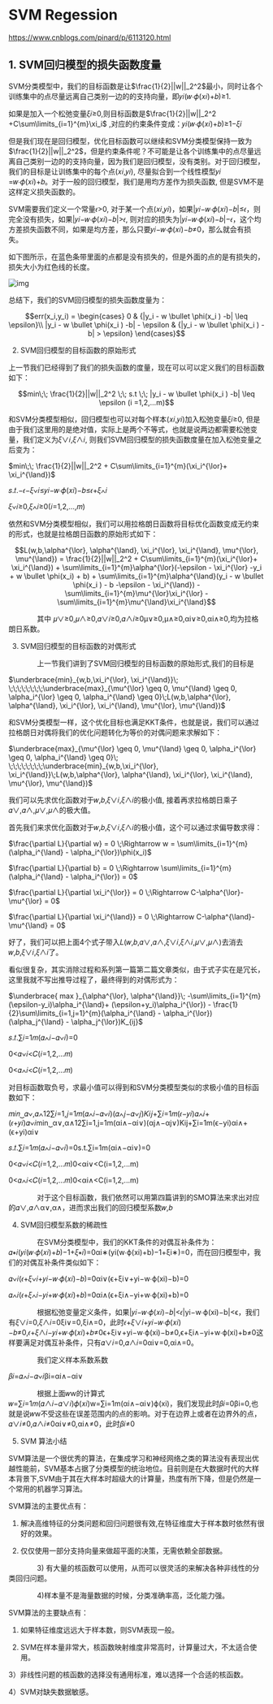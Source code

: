 # SVM Regession

https://www.cnblogs.com/pinard/p/6113120.html

## 1. SVM回归模型的损失函数度量

SVM分类模型中，我们的目标函数是让$\frac{1}{2}||w||_2^2$最小，同时让各个训练集中的点尽量远离自己类别一边的的支持向量，即𝑦𝑖(𝑤∙𝜙(𝑥𝑖)+𝑏)≥1.

如果是加入一个松弛变量𝜉𝑖≥0,则目标函数是$\frac{1}{2}||w||_2^2 +C\sum\limits_{i=1}^{m}\xi_i$ ,对应的约束条件变成：𝑦𝑖(𝑤∙𝜙(𝑥𝑖)+𝑏)≥1−𝜉𝑖

但是我们现在是回归模型，优化目标函数可以继续和SVM分类模型保持一致为$\frac{1}{2}||w||_2^2$，但是约束条件呢？不可能是让各个训练集中的点尽量远离自己类别一边的的支持向量，因为我们是回归模型，没有类别。对于回归模型，我们的目标是让训练集中的每个点(𝑥𝑖,𝑦𝑖), 尽量拟合到一个线性模型𝑦𝑖 =𝑤∙𝜙(𝑥𝑖)+𝑏。对于一般的回归模型，我们是用均方差作为损失函数, 但是SVM不是这样定义损失函数的。

SVM需要我们定义一个常量𝜖>0, 对于某一个点(𝑥𝑖,𝑦𝑖)，如果|𝑦𝑖−𝑤∙𝜙(𝑥𝑖)−𝑏|≤𝜖，则完全没有损失，如果|𝑦𝑖−𝑤∙𝜙(𝑥𝑖)−𝑏|>𝜖, 则对应的损失为|𝑦𝑖−𝑤∙𝜙(𝑥𝑖)−𝑏|−𝜖，这个均方差损失函数不同，如果是均方差，那么只要𝑦𝑖−𝑤∙𝜙(𝑥𝑖)−𝑏≠0，那么就会有损失。

如下图所示，在蓝色条带里面的点都是没有损失的，但是外面的点的是有损失的，损失大小为红色线的长度。

![img](https://images2015.cnblogs.com/blog/1042406/201611/1042406-20161129125204240-1430845027.png)

总结下，我们的SVM回归模型的损失函数度量为：

$$err(x_i,y_i) =  \begin{cases} 0 & {|y_i - w \bullet \phi(x_i ) -b| \leq \epsilon}\\ |y_i - w \bullet \phi(x_i ) -b| - \epsilon & {|y_i - w \bullet \phi(x_i ) -b| > \epsilon} \end{cases}$$





2. SVM回归模型的目标函数的原始形式

上一节我们已经得到了我们的损失函数的度量，现在可以可以定义我们的目标函数如下：

$$min\;\; \frac{1}{2}||w||_2^2  \;\; s.t \;\; |y_i - w \bullet \phi(x_i ) -b| \leq \epsilon (i =1,2,...m)$$

和SVM分类模型相似，回归模型也可以对每个样本(𝑥𝑖,𝑦𝑖)加入松弛变量𝜉𝑖≥0, 但是由于我们这里用的是绝对值，实际上是两个不等式，也就是说两边都需要松弛变量，我们定义为𝜉∨𝑖,𝜉∧𝑖, 则我们SVM回归模型的损失函数度量在加入松弛变量之后变为：

$min\;\; \frac{1}{2}||w||_2^2 + C\sum\limits_{i=1}^{m}(\xi_i^{\lor}+ \xi_i^{\land})$

𝑠.𝑡.−𝜖−𝜉∨𝑖≤𝑦𝑖−𝑤∙𝜙(𝑥𝑖)−𝑏≤𝜖+𝜉∧𝑖 



𝜉∨𝑖≥0,𝜉∧𝑖≥0(𝑖=1,2,...,𝑚)



依然和SVM分类模型相似，我们可以用拉格朗日函数将目标优化函数变成无约束的形式，也就是拉格朗日函数的原始形式如下：

$$L(w,b,\alpha^{\lor}, \alpha^{\land}, \xi_i^{\lor}, \xi_i^{\land}, \mu^{\lor}, \mu^{\land}) = \frac{1}{2}||w||_2^2 + C\sum\limits_{i=1}^{m}(\xi_i^{\lor}+ \xi_i^{\land}) + \sum\limits_{i=1}^{m}\alpha^{\lor}(-\epsilon - \xi_i^{\lor} -y_i + w \bullet \phi(x_i) + b) + \sum\limits_{i=1}^{m}\alpha^{\land}(y_i - w \bullet \phi(x_i ) - b -\epsilon - \xi_i^{\land}) - \sum\limits_{i=1}^{m}\mu^{\lor}\xi_i^{\lor} - \sum\limits_{i=1}^{m}\mu^{\land}\xi_i^{\land}$$





　　　　其中 𝜇∨≥0,𝜇∧≥0,𝛼∨𝑖≥0,𝛼∧𝑖≥0μ∨≥0,μ∧≥0,αi∨≥0,αi∧≥0,均为拉格朗日系数。



3. SVM回归模型的目标函数的对偶形式

　　　　上一节我们讲到了SVM回归模型的目标函数的原始形式,我们的目标是

$\underbrace{min}_{w,b,\xi_i^{\lor}, \xi_i^{\land}}\; \;\;\;\;\;\;\;\;\underbrace{max}_{\mu^{\lor} \geq 0, \mu^{\land} \geq 0, \alpha_i^{\lor} \geq 0, \alpha_i^{\land} \geq 0}\;L(w,b,\alpha^{\lor}, \alpha^{\land}, \xi_i^{\lor}, \xi_i^{\land}, \mu^{\lor}, \mu^{\land})$





和SVM分类模型一样，这个优化目标也满足KKT条件，也就是说，我们可以通过拉格朗日对偶将我们的优化问题转化为等价的对偶问题来求解如下：

$\underbrace{max}_{\mu^{\lor} \geq 0, \mu^{\land} \geq 0, \alpha_i^{\lor} \geq 0, \alpha_i^{\land} \geq 0}\; \;\;\;\;\;\;\;\;\underbrace{min}_{w,b,\xi_i^{\lor}, \xi_i^{\land}}\;L(w,b,\alpha^{\lor}, \alpha^{\land}, \xi_i^{\lor}, \xi_i^{\land}, \mu^{\lor}, \mu^{\land})$



我们可以先求优化函数对于𝑤,𝑏,𝜉∨𝑖,𝜉∧𝑖的极小值, 接着再求拉格朗日乘子𝛼∨,𝛼∧,𝜇∨,𝜇∧的极大值。



首先我们来求优化函数对于𝑤,𝑏,𝜉∨𝑖,𝜉∧𝑖的极小值，这个可以通过求偏导数求得：

$\frac{\partial L}{\partial w} = 0 \;\Rightarrow w = \sum\limits_{i=1}^{m}(\alpha_i^{\land} - \alpha_i^{\lor})\phi(x_i)$

$\frac{\partial L}{\partial b} = 0 \;\Rightarrow  \sum\limits_{i=1}^{m}(\alpha_i^{\land} - \alpha_i^{\lor}) = 0$

$\frac{\partial L}{\partial \xi_i^{\lor}} = 0 \;\Rightarrow C-\alpha^{\lor}-\mu^{\lor} = 0$

$\frac{\partial L}{\partial \xi_i^{\land}} = 0 \;\Rightarrow C-\alpha^{\land}-\mu^{\land} = 0$ 



好了，我们可以把上面4个式子带入𝐿(𝑤,𝑏,𝛼∨,𝛼∧,𝜉∨𝑖,𝜉∧𝑖,𝜇∨,𝜇∧)去消去𝑤,𝑏,𝜉∨𝑖,𝜉∧𝑖了。

看似很复杂，其实消除过程和系列第一篇第二篇文章类似，由于式子实在是冗长，这里我就不写出推导过程了，最终得到的对偶形式为：

$\underbrace{ max }_{\alpha^{\lor}, \alpha^{\land}}\; -\sum\limits_{i=1}^{m}(\epsilon-y_i)\alpha_i^{\land}+ (\epsilon+y_i)\alpha_i^{\lor}) - \frac{1}{2}\sum\limits_{i=1,j=1}^{m}(\alpha_i^{\land} - \alpha_i^{\lor})(\alpha_j^{\land} - \alpha_j^{\lor})K_{ij}$



𝑠.𝑡.∑𝑖=1𝑚(𝛼∧𝑖−𝛼∨𝑖)=0

0<𝛼∨𝑖<𝐶(𝑖=1,2,...𝑚)

0<𝛼∧𝑖<𝐶(𝑖=1,2,...𝑚)





对目标函数取负号，求最小值可以得到和SVM分类模型类似的求极小值的目标函数如下：

𝑚𝑖𝑛⏟𝛼∨,𝛼∧12∑𝑖=1,𝑗=1𝑚(𝛼∧𝑖−𝛼∨𝑖)(𝛼∧𝑗−𝛼∨𝑗)𝐾𝑖𝑗+∑𝑖=1𝑚(𝜖−𝑦𝑖)𝛼∧𝑖+(𝜖+𝑦𝑖)𝛼∨𝑖min⏟α∨,α∧12∑i=1,j=1m(αi∧−αi∨)(αj∧−αj∨)Kij+∑i=1m(ϵ−yi)αi∧+(ϵ+yi)αi∨



𝑠.𝑡.∑𝑖=1𝑚(𝛼∧𝑖−𝛼∨𝑖)=0s.t.∑i=1m(αi∧−αi∨)=0



0<𝛼∨𝑖<𝐶(𝑖=1,2,...𝑚)0<αi∨<C(i=1,2,...m)



0<𝛼∧𝑖<𝐶(𝑖=1,2,...𝑚)0<αi∧<C(i=1,2,...m)



　　　　对于这个目标函数，我们依然可以用第四篇讲到的SMO算法来求出对应的𝛼∨,𝛼∧α∨,α∧，进而求出我们的回归模型系数𝑤,𝑏





4. SVM回归模型系数的稀疏性

　　　　在SVM分类模型中，我们的KKT条件的对偶互补条件为： 𝛼∗𝑖(𝑦𝑖(𝑤∙𝜙(𝑥𝑖)+𝑏)−1+𝜉∗𝑖)=0αi∗(yi(w∙ϕ(xi)+b)−1+ξi∗)=0，而在回归模型中，我们的对偶互补条件类似如下：

𝛼∨𝑖(𝜖+𝜉∨𝑖+𝑦𝑖−𝑤∙𝜙(𝑥𝑖)−𝑏)=0αi∨(ϵ+ξi∨+yi−w∙ϕ(xi)−b)=0



𝛼∧𝑖(𝜖+𝜉∧𝑖−𝑦𝑖+𝑤∙𝜙(𝑥𝑖)+𝑏)=0αi∧(ϵ+ξi∧−yi+w∙ϕ(xi)+b)=0



　　　　根据松弛变量定义条件，如果|𝑦𝑖−𝑤∙𝜙(𝑥𝑖)−𝑏|<𝜖|yi−w∙ϕ(xi)−b|<ϵ，我们有𝜉∨𝑖=0,𝜉∧𝑖=0ξi∨=0,ξi∧=0，此时𝜖+𝜉∨𝑖+𝑦𝑖−𝑤∙𝜙(𝑥𝑖)−𝑏≠0,𝜖+𝜉∧𝑖−𝑦𝑖+𝑤∙𝜙(𝑥𝑖)+𝑏≠0ϵ+ξi∨+yi−w∙ϕ(xi)−b≠0,ϵ+ξi∧−yi+w∙ϕ(xi)+b≠0这样要满足对偶互补条件，只有𝛼∨𝑖=0,𝛼∧𝑖=0αi∨=0,αi∧=0。

　　　　我们定义样本系数系数

𝛽𝑖=𝛼∧𝑖−𝛼∨𝑖βi=αi∧−αi∨



　　　　根据上面𝑤w的计算式𝑤=∑𝑖=1𝑚(𝛼∧𝑖−𝛼∨𝑖)𝜙(𝑥𝑖)w=∑i=1m(αi∧−αi∨)ϕ(xi)，我们发现此时𝛽𝑖=0βi=0,也就是说𝑤w不受这些在误差范围内的点的影响。对于在边界上或者在边界外的点，𝛼∨𝑖≠0,𝛼∧𝑖≠0αi∨≠0,αi∧≠0，此时𝛽𝑖≠0





5. SVM 算法小结

SVM算法是一个很优秀的算法，在集成学习和神经网络之类的算法没有表现出优越性能前，SVM基本占据了分类模型的统治地位。目前则是在大数据时代的大样本背景下,SVM由于其在大样本时超级大的计算量，热度有所下降，但是仍然是一个常用的机器学习算法。

SVM算法的主要优点有：

1) 解决高维特征的分类问题和回归问题很有效,在特征维度大于样本数时依然有很好的效果。

2) 仅仅使用一部分支持向量来做超平面的决策，无需依赖全部数据。

　　　　3) 有大量的核函数可以使用，从而可以很灵活的来解决各种非线性的分类回归问题。

　　　　4)样本量不是海量数据的时候，分类准确率高，泛化能力强。



SVM算法的主要缺点有：

1) 如果特征维度远远大于样本数，则SVM表现一般。

2) SVM在样本量非常大，核函数映射维度非常高时，计算量过大，不太适合使用。

3）非线性问题的核函数的选择没有通用标准，难以选择一个合适的核函数。

4）SVM对缺失数据敏感。

　　　　

